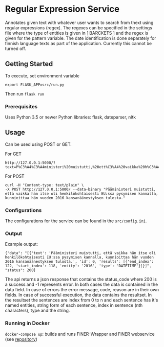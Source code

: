 # Regular Expression Service

Annotates given text with whatever user wants to search from thext using regular expressions (regex). The regexes can be specified in the settings file where the type of entities is given in [ BARCKETS ] and the regex is given for the pattern variable. The date identification is done separately for finnish language texts as part of the application. Currently this cannot be turned off.

## Getting Started

To execute, set environment variable
```
export FLASK_APP=src/run.py
```

Then run ``` flask run ```

### Prerequisites

Uses Python 3.5 or newer
Python libraries: flask, dateparser, nltk

## Usage

Can be used using POST or GET.

For GET
```
http://127.0.0.1:5000/?text=P%C3%A4%C3%A4ministeri%20muistutti,%20ett%C3%A4%20vaikka%20h%C3%A4n%20itse%20oli%20henkil%C3%B6kohtaisesti%20EU:ssa%20pysymisen%20kannalla,%20kunnioittaa%20h%C3%A4n%20vuoden%202016%20kansan%C3%A4%C3%A4nestyksen%20tulosta.
```
For POST
```
curl -H "Content-type: text/plain" \
-X POST http://127.0.0.1:5000/ --data-binary "Pääministeri muistutti, että vaikka hän itse oli henkilökohtaisesti EU:ssa pysymisen kannalla, kunnioittaa hän vuoden 2016 kansanäänestyksen tulosta." 
```

### Configurations

The configurations for the service can be found in the ```src/config.ini```.

### Output

Example output:

```
{"data": "[{'text': 'Pääministeri muistutti, että vaikka hän itse oli henkilökohtaisesti EU:ssa pysymisen kannalla, kunnioittaa hän vuoden 2016 kansanäänestyksen tulosta.', 'id': 0, 'results': [{'end_index': 122, 'start_index': 118, 'entity': '2016', 'type': 'DATETIME'}]}]", "status": 200}
```

The api returns a json response that contains the status_code where 200 is a success and -1 represents error. In both cases the data is contained in the data field. In case of errors the error message, code, reason are in their own fields. In case of successful execution, the data contains the resultset. In the resultset the sentences are index from 0 to n and each sentence has it's named entities, string form of each sentence, index in sentence (nth characters), type and the string.

### Running in Docker

`docker-compose up`: builds and runs FiNER-Wrapper and FiNER webservice (see [repository](https://version.aalto.fi/gitlab/seco/finer/tree/webservice))
